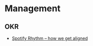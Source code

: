 # Management

## OKR

* [Spotify Rhythm – how we get aligned](https://blog.crisp.se/2016/06/08/henrikkniberg/spotify-rhythm)

